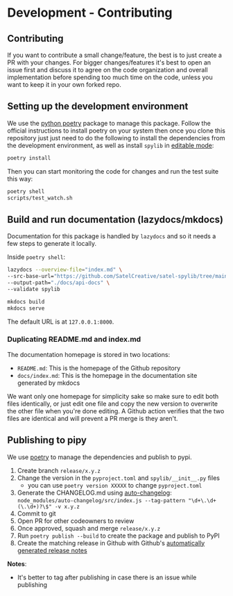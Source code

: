 # Development - Contributing

## Contributing

If you want to contribute a small change/feature, the best is to just create a PR with
your changes.
For bigger changes/features it's best to open an issue first and discuss it to agree
on the code organization and overall implementation before spending too much time on
the code, unless you want to keep it in your own forked repo.

## Setting up the development environment

We use the [python poetry](https://python-poetry.org/) package to manage this package.
Follow the official instructions to install poetry on your system then once you clone
this repository just just need to do the following to install the dependencies from
the development environment, as well as install `spylib` in
[editable mode](https://pip.pypa.io/en/stable/cli/pip_install/#install-editable):

```bash
poetry install
```

Then you can start monitoring the code for changes and run the test suite this way:

```bash
poetry shell
scripts/test_watch.sh
```

## Build and run documentation (lazydocs/mkdocs)

Documentation for this package is handled by `lazydocs` and so it needs a few steps to generate it locally.

Inside `poetry shell`:

```bash
lazydocs --overview-file="index.md" \
--src-base-url="https://github.com/SatelCreative/satel-spylib/tree/main" \
--output-path="./docs/api-docs" \
--validate spylib

mkdocs build
mkdocs serve
```

The default URL is at `127.0.0.1:8000`.

### Duplicating README.md and index.md

The documentation homepage is stored in two locations:

* `README.md`: This is the homepage of the Github repository
* `docs/index.md`: This is the homepage in the documentation site generated by mkdocs

We want only one homepage for simplicity sake so make sure to edit both files identically,
or just edit one file and copy the new version to overwrite the other file when you're done editing.
A Github action verifies that the two files are identical and will prevent a PR merge is they aren't.

## Publishing to pipy

We use [poetry](https://python-poetry.org/) to manage the dependencies and publish to pypi.


1. Create branch `release/x.y.z`
2. Change the version in the `pyproject.toml` and `spylib/__init__.py` files
    * you can use `poetry version XXXXX` to change `pyproject.toml`
3. Generate the CHANGELOG.md using [auto-changelog](https://github.com/CookPete/auto-changelog):
   `node_modules/auto-changelog/src/index.js --tag-pattern "\d+\.\d+(\.\d+)?\$" -v x.y.z`
3. Commit to git
4. Open PR for other codeowners to review
5. Once approved, squash and merge `release/x.y.z`
6. Run `poetry publish --build` to create the package and publish to PyPI
7. Create the matching release in Github with Github's
[automatically generated release notes](https://docs.github.com/en/repositories/releasing-projects-on-github/automatically-generated-release-notes)

**Notes**:

- It's better to tag after publishing in case there is an issue while publishing
